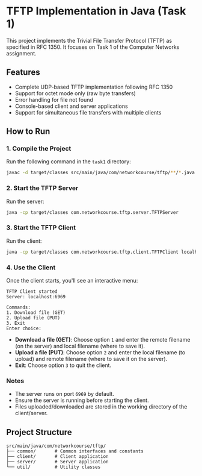 # TFTP Implementation in Java (Task 1)

This project implements the Trivial File Transfer Protocol (TFTP) as specified in RFC 1350. It focuses on Task 1 of the Computer Networks assignment.

## Features
- Complete UDP-based TFTP implementation following RFC 1350
- Support for octet mode only (raw byte transfers)
- Error handling for file not found
- Console-based client and server applications
- Support for simultaneous file transfers with multiple clients

## How to Run

### 1. Compile the Project
Run the following command in the `task1` directory:
```bash
javac -d target/classes src/main/java/com/networkcourse/tftp/**/*.java
```

### 2. Start the TFTP Server
Run the server:
```bash
java -cp target/classes com.networkcourse.tftp.server.TFTPServer
```

### 3. Start the TFTP Client
Run the client:
```bash
java -cp target/classes com.networkcourse.tftp.client.TFTPClient localhost 6969
```

### 4. Use the Client
Once the client starts, you'll see an interactive menu:
```
TFTP Client started
Server: localhost:6969

Commands:
1. Download file (GET)
2. Upload file (PUT)
3. Exit
Enter choice:
```

- **Download a file (GET)**: Choose option `1` and enter the remote filename (on the server) and local filename (where to save it).
- **Upload a file (PUT)**: Choose option `2` and enter the local filename (to upload) and remote filename (where to save it on the server).
- **Exit**: Choose option `3` to quit the client.

### Notes
- The server runs on port `6969` by default.
- Ensure the server is running before starting the client.
- Files uploaded/downloaded are stored in the working directory of the client/server.

## Project Structure
```
src/main/java/com/networkcourse/tftp/
├── common/       # Common interfaces and constants
├── client/       # Client application
├── server/       # Server application
└── util/         # Utility classes
```
